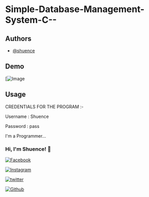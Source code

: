 # Simple-Database-Management-System-C--

## Authors

- [@shuence](https://www.github.com/shuence)

## Demo

 [![Image](Demo.png)

## Usage

CREDENTIALS FOR THE PROGRAM :-

Username : Shuence

Password : pass

I'm a Programmer...

### Hi, I'm Shuence! 👋

[![Facebook](https://img.shields.io/badge/Facebook-1877F2?&logo=facebook&logoColor=black)](https://www.facebook.com/shubham.pitekar.1/)

[![Instagram](https://img.shields.io/badge/Instagram-E4405F?&logo=instagram&logoColor=black)](https://www.instagram.com/shuence/)

[![twitter](https://img.shields.io/badge/twitter-1DA1F2?&logoColor=white)](https://twitter.com/ShubhamPitekar)

[![Github](https://img.shields.io/badge/GitHub-100000?&logo=github&logoColor=white)](https://github.com.com/shuence)

